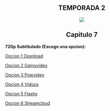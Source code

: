 ## <div align="center">TEMPORADA 2
<div align="center"><img src="https://image.tmdb.org/t/p/w780/srylCl7qShAqDGEl1KY9E1wrDsf.jpg"></div>

## <div align="center">Capitulo 7</center></div>

<b>720p Subtitulado (Escoge una opcion):</b>

<a href="https://openload.co/f/twOykFWDEeY/">Opcion 1 Openload</a>

<a href="http://gamovideo.com/ah4b5x8kopy4">Opcion 2 Gamovideo</a>

<a href="http://powvideo.net/faqwzicza8ce">Opcion 3 Powvideo</a>

<a href="https://vidoza.net/rlmf5ok75put.html">Opcion 4 Vidoza</a>

<a href="https://www.flashx.tv/fy1auvelje8r.html">Opcion 5 Flashx</a>

<a href="http://streamcloud.eu/97ltd4gv2d6h">Opcion 6 Streamcloud</a>
